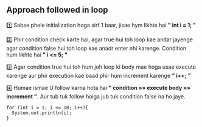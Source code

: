 ## Approach followed in loop

1️⃣ Sabse phele initialization hoga sirf 1 baar, jisae hym likhte hai **" int i = 1; "**

2️⃣ Phir condition check karte hai, agar true hui toh loop kae andar jayenge agar condition false hui toh loop kae anadr enter nhi karenge. Condition hum likhte hai **" i <= 5; "**

3️⃣ Agar condition true hui toh hum joh loop ki body mae hoga usae execute karenge aur phir execution kae baad phir hum increment karenge **" i++; "**

4️⃣ Humae ismae U follow karna hota hai **" condition »» execute body »» increment "**. Aur tub tuk follow hoiga jub tuk condition false na ho jaye.

    for (int i = 1; i <= 10; i++){
      System.out.println(i);
    }
